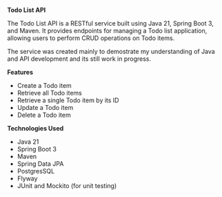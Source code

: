 **Todo List API**

The Todo List API is a RESTful service built using Java 21, Spring Boot 3, and Maven. It provides endpoints for managing a Todo list application, allowing users to perform CRUD operations on Todo items.

The service was created mainly to demostrate my understanding of Java and API development and its still work in progress.

**Features**
  - Create a Todo item
  - Retrieve all Todo items
  - Retrieve a single Todo item by its ID
  - Update a Todo item
  - Delete a Todo item

**Technologies Used**
  - Java 21
  - Spring Boot 3
  - Maven
  - Spring Data JPA
  - PostgresSQL
  - Flyway
  - JUnit and Mockito (for unit testing)
